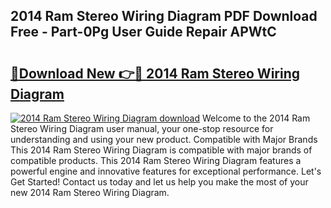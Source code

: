 ## 2014 Ram Stereo Wiring Diagram PDF Download Free - Part-0Pg User Guide Repair APWtC

# <h2><a href="http://dfu6xa.blite.top/?on=2014+Ram+Stereo+Wiring+Diagram">🔗Download New 👉🔴 2014 Ram Stereo Wiring Diagram</a></h2>

[![2014 Ram Stereo Wiring Diagram download](https://i.imgur.com/lujVjoI.png)](http://dfu6xa.blite.top/?on=2014+Ram+Stereo+Wiring+Diagram)
Welcome to the 2014 Ram Stereo Wiring Diagram user manual, your one-stop resource for understanding and using your new product. Compatible with Major Brands This 2014 Ram Stereo Wiring Diagram is compatible with major brands of compatible products. This 2014 Ram Stereo Wiring Diagram features a powerful engine and innovative features for exceptional performance. Let's Get Started! Contact us today and let us help you make the most of your new 2014 Ram Stereo Wiring Diagram.
